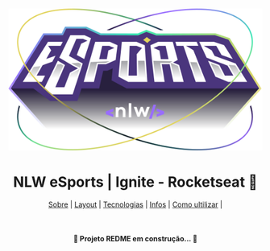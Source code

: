 <h1 align="center">
<img  src="./github/Logo.svg" alt="" />
</h1>
<h1 align="center">NLW eSports | Ignite - Rocketseat 🚀</h1>

<p align="center">
<a href="#Sobre">Sobre</a> |
<a href="#Layout">Layout</a> |
<a href="#Tecnologias">Tecnologias</a> |
<a href="#Infos">Infos</a> |
<a href="#ultilizar">Como ultilizar</a> |
</p>

<br>
<h4 align="center">🚧  Projeto REDME em construção...  🚧</h4>